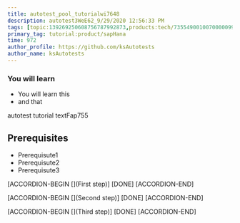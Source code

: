 ```yaml
---
title: autotest_pool_tutorialwi7648
description: autotest3WeE62_9/29/2020 12:56:33 PM
tags: [topic:139269250608756787992873,products:tech/73554900100700000996,tutorial:experience/advanced]
primary_tag: tutorial:product/sapHana
time: 972
author_profile: https://github.com/ksAutotests
author_name: ksAutotests
---
```

### You will learn
- You will learn this
- and that

autotest tutorial textFap755

## Prerequisites
- Prerequisute1
- Prerequisute2
- Prerequisute3

[ACCORDION-BEGIN [](First step)]
[DONE]
[ACCORDION-END]

[ACCORDION-BEGIN [](Second step)]
[DONE]
[ACCORDION-END]

[ACCORDION-BEGIN [](Third step)]
[DONE]
[ACCORDION-END]

